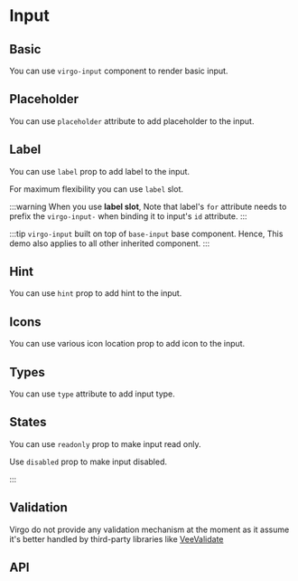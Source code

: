 <script lang="ts" setup>
import inputApi from '@virgo-ui/vue/component-meta/virgo-input.json';
</script>

# Input

<!-- 👉 Basic -->
## Basic

You can use `virgo-input` component to render basic input.

<demo src="../../components/demos/input/demo-input-basic.vue"/>

## Placeholder

You can use `placeholder` attribute to add placeholder to the input.

<demo src="../../components/demos/input/demo-input-placeholder.vue"/>

## Label

You can use `label` prop to add label to the input.

For maximum flexibility you can use `label` slot.

<demo src="../../components/demos/input/demo-input-label.vue"/>

:::warning
When you use **label slot**, Note that label's `for` attribute needs to prefix the `virgo-input-` when binding it to input's `id` attribute.
:::

:::tip
`virgo-input` built on top of `base-input` base component. Hence, This demo also applies to all other inherited component.
:::

## Hint

You can use `hint` prop to add hint to the input.

<demo src="../../components/demos/input/demo-input-hint.vue"/>

## Icons

You can use various icon location prop to add icon to the input.

<demo src="../../components/demos/input/demo-input-icons.vue"/>


## Types

You can use `type` attribute to add input type.

<demo src="../../components/demos/input/demo-input-types.vue"/>

## States

You can use `readonly` prop to make input read only.

Use `disabled` prop to make input disabled.

<demo src="../../components/demos/input/demo-input-states.vue"/>
:::

## Validation

Virgo do not provide any validation mechanism at the moment as it assume it's better handled by third-party libraries like [VeeValidate](https://vee-validate.logaretm.com/)

<demo src="../../components/demos/input/demo-input-validation.vue"/>

## API

<api title="Virgo Input" :api="inputApi"></Api>
